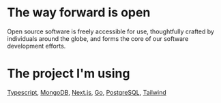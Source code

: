 # The way forward is open
Open source software is freely accessible for use, thoughtfully crafted by individuals around the globe, and forms the core of our software development efforts.

# The project I'm using

[Typescript](https://www.typescriptlang.org/), [MongoDB](https://www.mongodb.com/), [Next.js](https://nextjs.org/), [Go](https://go.dev/), [PostgreSQL](https://www.postgresql.org/), [Tailwind](https://tailwindcss.com/)

<!-- Proudly created with GPRM ( https://gprm.itsvg.in ) -->
